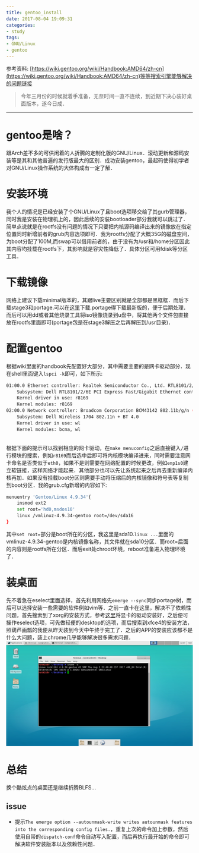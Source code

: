 ```yaml
---
title: gentoo_install
date: 2017-08-04 19:09:31
categories:
- study
tags:
- GNU/Linux
- gentoo
---
```


参考资料:
[https://wiki.gentoo.org/wiki/Handbook:AMD64/zh-cn](https://wiki.gentoo.org/wiki/Handbook:AMD64/zh-cn)等等搜索引擎能够解决的问题链接

> 今年三月份的时候就着手准备，无奈时间一直不连续，到近期下决心装好桌面版本，遂今日成．

<!--more-->
---------------------------

# gentoo是啥？
  跟Arch差不多的可供闲着的人折腾的定制化版的GNU/Linux．滚动更新和源码安装等是其和其他普遍的发行版最大的区别．成功安装gentoo，最起码使得初学者对GNU/Linux操作系统的大体构成有一定了解．

# 安装环境
  我个人的情况是已经安装了个GNU/Linux了且boot选项移交给了其gurb管理器，同时我是安装在物理机上的，因此后续的安装bootloader部分我就可以跳过了．简单点说就是在rootfs没有问题的情况下只要把内核源码编译出来的镜像放在指定位置同时新增前者的grub内容选项即可．我为rootfs分配了大概35G的磁盘空间，为boot分配了100M,而swap可以借用前者的，由于没有为/usr和/home分区因此其内容均挂载在rootfs下，其影响就是容灾性降低了．具体分区可用fdisk等分区工具．
    
    
# 下载镜像
  网络上建议下载minimal版本的，其跟live主要区别就是全部都是黑框框．而后下载stage3和portage.可以在[这里](http://mirrors.163.com/gentoo/releases/)下载.portage得下载最新版的，便于后期处理．而后可以用dd或者其他烧录工具将iso镜像烧录到u盘中，将其他两个文件包直接放在rootfs里面即可(portage包是在stage3解压之后再解压到/usr目录)．
  
# 配置gentoo
根据wiki里面的handbook先配置好大部分，其中需要主要的是网卡驱动部分．现在shell里面键入`lspci -k`即可，如下所示:


```bash
01:00.0 Ethernet controller: Realtek Semiconductor Co., Ltd. RTL8101/2/6E PCI Express Fast/Gigabit Ethernet controller (rev 05)
	Subsystem: Dell RTL8101/2/6E PCI Express Fast/Gigabit Ethernet controller
	Kernel driver in use: r8169
	Kernel modules: r8169
02:00.0 Network controller: Broadcom Corporation BCM43142 802.11b/g/n (rev 01)
	Subsystem: Dell Wireless 1704 802.11n + BT 4.0
	Kernel driver in use: wl
	Kernel modules: bcma, wl
	
```

根据下面的提示可以找到相应的网卡驱动，在`make menuconfig`之后直接键入`/`进行模块的搜索，例如`r8169`而后选中后即可将内核模块编译进来，同时需要注意网卡命名是否类似于`eth0`，如果不是则需要在网络配置的时候更改，例如`enp1s0`建立软链接，这样网络才能起来．其他部分也可以先让系统起来之后再去重新编译内核再加．如果没有挂载boot分区则需要手动将压缩后的内核镜像和符号表等复制到boot分区．我的grub.cfg新增的内容如下:


```bash
menuentry 'Gentoo/Linux 4.9.34'{
	insmod ext2
	set root='hd0,msdos10'
	linux /vmlinuz-4.9.34-gentoo root=/dev/sda16
}

```


其中`set root=`部分是boot所在的分区，我这里是sda10.`linux ...`里面的vmlinuz-4.9.34-gentoo是内核镜像名称，其文件就在sda10分区．而root=后面的内容则是rootfs所在分区．而后exit处chroot环境，reboot准备进入物理环境了．

# 装桌面
先不着急在eselect里面选择，首先利用网络先`emerge --sync`同步portage树，而后可以选择安装一些需要的软件例如vim等．之前一直卡在这里，解决不了依赖性问题，首先搜索到了xorg的安装方式，参考[这里](https://wiki.gentoo.org/wiki/Xorg/Guide/zh-cn)将显卡的驱动安装好，之后便可操作eselect选项，可先做轻便的desktop的选项，而后搜索到xfce4的安装方法，照葫芦画瓢的我便从昨天装到今天中午终于完工了．之后的APP的安装应该都不是什么大问题，装上chrome几乎能够解决很多需求问题．
![gentoo_desktop.png](/images/gentoo_desktop.png)


# 总结
换个酷炫点的桌面还是继续折腾BLFS...

## issue
* 提示`The emerge option --autounmask-write writes autounmask features into the corresponding config files.`，重复上次的命令加上参数，然后使用自带的`dispatch-conf`命令自动写入配置，而后再执行最开始的命令即可解决软件安装版本以及依赖性问题．
